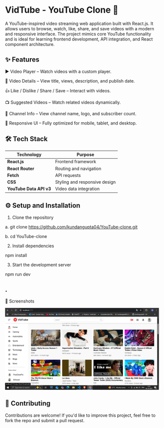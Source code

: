 # VidTube - YouTube Clone 🎥

A YouTube-inspired video streaming web application built with React.js. It allows users to browse, watch, like, share, and save videos with a modern and responsive interface. The project mimics core YouTube functionality and is ideal for learning frontend development, API integration, and React component architecture.

## ✨ Features

▶️ Video Player – Watch videos with a custom player.

📄 Video Details – View title, views, description, and publish date.

👍 Like / Dislike / Share / Save – Interact with videos.

📺 Suggested Videos – Watch related videos dynamically.

👤 Channel Info – View channel name, logo, and subscriber count.

📱 Responsive UI – Fully optimized for mobile, tablet, and desktop.

## 🛠️ Tech Stack

| Technology              | Purpose                           |
| ----------------------- | --------------------------------- |
| **React.js**            | Frontend framework                |
| **React Router**        | Routing and navigation            |
| **Fetch**               | API requests                      |
| **CSS**                 | Styling and responsive design     |
| **YouTube Data API v3** | Video data integration            |



## ⚙️ Setup and Installation

1. Clone the repository

a. git clone https://github.com/kundangupta04/YouTube-clone.git

b. cd YouTube-clone


2. Install dependencies

npm install


3. Start the development server

npm run dev


## .

📸 Screenshots

![alt text](<Screenshot (91)-1.png>)

## 🤝 Contributing

Contributions are welcome!
If you'd like to improve this project, feel free to fork the repo and submit a pull request.
